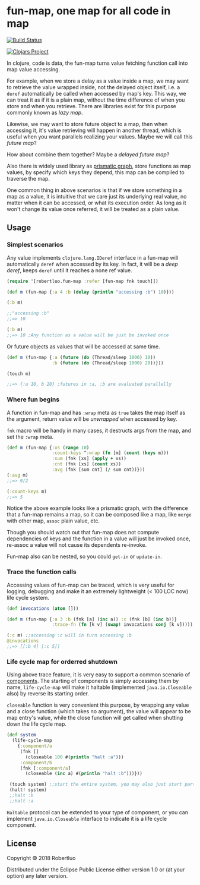 # fun-map, one map for all code in map

[![Build Status](https://travis-ci.org/robertluo/fun-map.svg?branch=master)](https://travis-ci.org/robertluo/fun-map)

[![Clojars Project](https://img.shields.io/clojars/v/robertluo/fun-map.svg)](https://clojars.org/robertluo/fun-map)

In clojure, code is data, the fun-map turns value fetching function call into map value accessing.

For example, when we store a delay as a value inside a map, we may want to retrieve the value wrapped inside, not the delayed object itself, i.e. a `deref` automatically be called when accessed by map's key. This way, we can treat it as if it is a plain map, without the time difference of when you store and when you retrieve. There are libraries exist for this purpose commonly known as *lazy map*.

Likewise, we may want to store future object to a map, then when accessing it, it's value retrieving will happen in another thread, which is useful when you want parallels realizing your values. Maybe we will call this *future map*?

How about combine them together? Maybe a *delayed future map*?

Also there is widely used library as [prismatic graph](https://github.com/plumatic/plumbing), store functions as map values, by specify which keys they depend, this map can be compiled to traverse the map.

One common thing in above scenarios is that if we store something in a map as a value, it is intuitive that we care just its underlying real value, no matter when it can be accessed, or what its execution order. As long as it won't change its value once referred, it will be treated as a plain value.

## Usage

### Simplest scenarios

Any value implements `clojure.lang.IDeref` interface in a fun-map will automatically `deref` when accessed by its key. In fact, it will be a *deep deref*, keeps `deref` until it reaches a none ref value.

```clojure
(require '[robertluo.fun-map :refer [fun-map fnk touch]])

(def m (fun-map {:a 4 :b (delay (println "accessing :b") 10)}))

(:b m)

;;"accessing :b"
;;=> 10

(:b m)
;;=> 10 ;Any function as a value will be just be invoked once

```

Or future objects as values that will be accessed at same time.

```clojure
(def m (fun-map {:a (future (do (Thread/sleep 1000) 10))
                 :b (future (do (Thread/sleep 1000) 20))}))

(touch m)

;;=> {:a 10, b 20} ;futures in :a, :b are evaluated parallelly
```

### Where fun begins

A function in fun-map and has `:wrap` meta as `true` takes the map itself as the argument, return value will be *unwrapped* when accessed by key.

`fnk` macro will be handy in many cases, it destructs args from the map, and set the `:wrap` meta.

```clojure
(def m (fun-map {:xs (range 10)
                 :count-keys ^:wrap (fn [m] (count (keys m)))
                 :sum (fnk [xs] (apply + xs))
                 :cnt (fnk [xs] (count xs))
                 :avg (fnk [sum cnt] (/ sum cnt))}))
(:avg m)
;;=> 9/2

(:count-keys m)
;;=> 5
```

Notice the above example looks like a prismatic graph, with the difference that a fun-map remains a map, so it can be composed like a map, like `merge` with other map, `assoc` plain value, etc.

Though you should watch out that fun-map does not compute dependencies of keys and the function in a value will just be invoked once, re-assoc a value will not cause its dependents re-invoke.

Fun-map also can be nested, so you could `get-in` or `update-in`.

### Trace the function calls

Accessing values of fun-map can be traced, which is very useful for logging, debugging and make it an extremely lightweight (< 100 LOC now) life cycle system.

```clojure
(def invocations (atom []))

(def m (fun-map {:a 3 :b (fnk [a] (inc a)) :c (fnk [b] (inc b))}
                 :trace-fn (fn [k v] (swap! invocations conj [k v]))))

(:c m) ;;accessing :c will in turn accessing :b
@invocations
;;=> [[:b 4] [:c 5]]
```

### Life cycle map for orderred shutdown

Using above trace feature, it is very easy to support a common scenario of [components](http://thinkrelevance.com/blog/2013/06/04/clojure-workflow-reloaded). The starting of components is simply accessing them by name, `life-cycle-map` will make it haltable (implemented `java.io.Closeable` also) by reverse its starting order.

`closeable` function is very convenient this purpose, by wrapping any value and a close function (which takes no argument), the value will appear to be map entry's value, while the close function will get called when shutting down the life cycle map.

```clojure
(def system
  (life-cycle-map
    {:component/a
     (fnk []
       (closeable 100 #(println "halt :a")))
     :component/b
     (fnk [:component/a]
       (closeable (inc a) #(println "halt :b")))}))

 (touch system) ;;start the entire system, you may also just start part of system, and the system is {:component/a 100 :component/b 101}
 (halt! system)
 ;;halt :b
 ;;halt :a
```

`Haltable` protocol can be extended to your type of component, or you can implement `java.io.Closeable` interface to indicate it is a life cycle component.

## License

Copyright © 2018 Robertluo

Distributed under the Eclipse Public License either version 1.0 or (at
your option) any later version.
